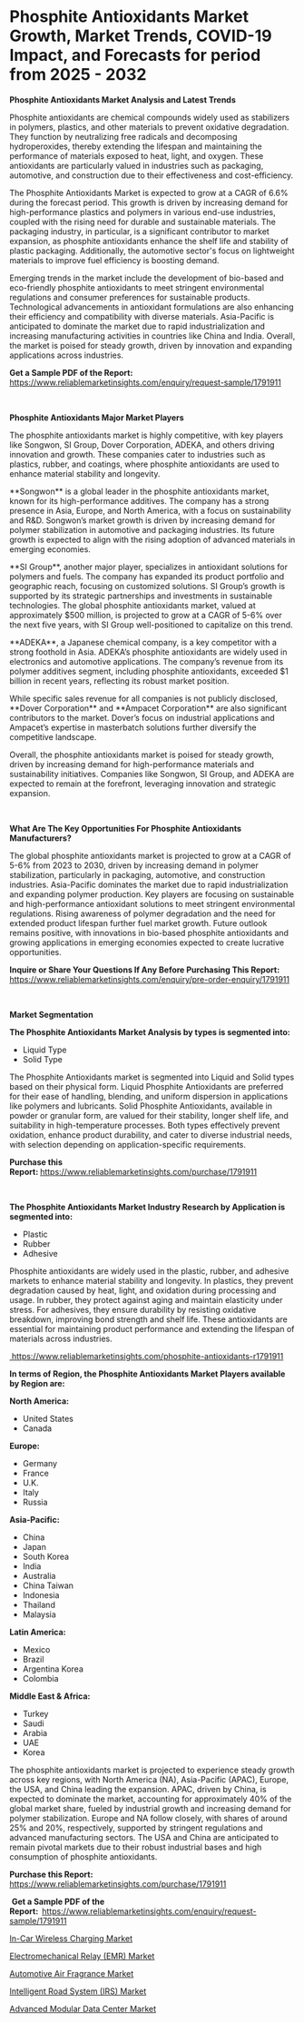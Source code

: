 <p><h1>Phosphite Antioxidants Market Growth, Market Trends, COVID-19 Impact, and Forecasts for period from 2025 - 2032</h1></p><p><strong>Phosphite Antioxidants Market Analysis and Latest Trends</strong></p>
<p><p>Phosphite antioxidants are chemical compounds widely used as stabilizers in polymers, plastics, and other materials to prevent oxidative degradation. They function by neutralizing free radicals and decomposing hydroperoxides, thereby extending the lifespan and maintaining the performance of materials exposed to heat, light, and oxygen. These antioxidants are particularly valued in industries such as packaging, automotive, and construction due to their effectiveness and cost-efficiency.</p><p>The Phosphite Antioxidants Market is expected to grow at a CAGR of 6.6% during the forecast period. This growth is driven by increasing demand for high-performance plastics and polymers in various end-use industries, coupled with the rising need for durable and sustainable materials. The packaging industry, in particular, is a significant contributor to market expansion, as phosphite antioxidants enhance the shelf life and stability of plastic packaging. Additionally, the automotive sector's focus on lightweight materials to improve fuel efficiency is boosting demand.</p><p>Emerging trends in the market include the development of bio-based and eco-friendly phosphite antioxidants to meet stringent environmental regulations and consumer preferences for sustainable products. Technological advancements in antioxidant formulations are also enhancing their efficiency and compatibility with diverse materials. Asia-Pacific is anticipated to dominate the market due to rapid industrialization and increasing manufacturing activities in countries like China and India. Overall, the market is poised for steady growth, driven by innovation and expanding applications across industries.</p></p>
<p><strong>Get a Sample PDF of the Report:&nbsp;</strong> <a href="https://www.reliablemarketinsights.com/enquiry/request-sample/1791911?utm_campaign=2106&utm_medium=2&utm_source=Github&utm_content=ia&utm_term=26012025&utm_id=phosphite-antioxidants">https://www.reliablemarketinsights.com/enquiry/request-sample/1791911</a></p>
<p>&nbsp;</p>
<p><strong>Phosphite Antioxidants Major Market Players</strong></p>
<p><p>The phosphite antioxidants market is highly competitive, with key players like Songwon, SI Group, Dover Corporation, ADEKA, and others driving innovation and growth. These companies cater to industries such as plastics, rubber, and coatings, where phosphite antioxidants are used to enhance material stability and longevity.</p><p>**Songwon** is a global leader in the phosphite antioxidants market, known for its high-performance additives. The company has a strong presence in Asia, Europe, and North America, with a focus on sustainability and R&D. Songwon’s market growth is driven by increasing demand for polymer stabilization in automotive and packaging industries. Its future growth is expected to align with the rising adoption of advanced materials in emerging economies.</p><p>**SI Group**, another major player, specializes in antioxidant solutions for polymers and fuels. The company has expanded its product portfolio and geographic reach, focusing on customized solutions. SI Group’s growth is supported by its strategic partnerships and investments in sustainable technologies. The global phosphite antioxidants market, valued at approximately $500 million, is projected to grow at a CAGR of 5-6% over the next five years, with SI Group well-positioned to capitalize on this trend.</p><p>**ADEKA**, a Japanese chemical company, is a key competitor with a strong foothold in Asia. ADEKA’s phosphite antioxidants are widely used in electronics and automotive applications. The company’s revenue from its polymer additives segment, including phosphite antioxidants, exceeded $1 billion in recent years, reflecting its robust market position.</p><p>While specific sales revenue for all companies is not publicly disclosed, **Dover Corporation** and **Ampacet Corporation** are also significant contributors to the market. Dover’s focus on industrial applications and Ampacet’s expertise in masterbatch solutions further diversify the competitive landscape.</p><p>Overall, the phosphite antioxidants market is poised for steady growth, driven by increasing demand for high-performance materials and sustainability initiatives. Companies like Songwon, SI Group, and ADEKA are expected to remain at the forefront, leveraging innovation and strategic expansion.</p></p>
<p>&nbsp;</p>
<p><strong>What Are The Key Opportunities For Phosphite Antioxidants Manufacturers?</strong></p>
<p><p>The global phosphite antioxidants market is projected to grow at a CAGR of 5-6% from 2023 to 2030, driven by increasing demand in polymer stabilization, particularly in packaging, automotive, and construction industries. Asia-Pacific dominates the market due to rapid industrialization and expanding polymer production. Key players are focusing on sustainable and high-performance antioxidant solutions to meet stringent environmental regulations. Rising awareness of polymer degradation and the need for extended product lifespan further fuel market growth. Future outlook remains positive, with innovations in bio-based phosphite antioxidants and growing applications in emerging economies expected to create lucrative opportunities.</p></p>
<p><strong>Inquire or Share Your Questions If Any Before Purchasing This Report:</strong> <a href="https://www.reliablemarketinsights.com/enquiry/pre-order-enquiry/1791911?utm_campaign=2106&utm_medium=2&utm_source=Github&utm_content=ia&utm_term=26012025&utm_id=phosphite-antioxidants">https://www.reliablemarketinsights.com/enquiry/pre-order-enquiry/1791911</a></p>
<p>&nbsp;</p>
<p><strong>Market Segmentation</strong></p>
<p><strong>The Phosphite Antioxidants Market Analysis by types is segmented into:</strong></p>
<p><ul><li>Liquid Type</li><li>Solid Type</li></ul></p>
<p><p>The Phosphite Antioxidants market is segmented into Liquid and Solid types based on their physical form. Liquid Phosphite Antioxidants are preferred for their ease of handling, blending, and uniform dispersion in applications like polymers and lubricants. Solid Phosphite Antioxidants, available in powder or granular form, are valued for their stability, longer shelf life, and suitability in high-temperature processes. Both types effectively prevent oxidation, enhance product durability, and cater to diverse industrial needs, with selection depending on application-specific requirements.</p></p>
<p><strong>Purchase this Report:&nbsp;</strong><a href="https://www.reliablemarketinsights.com/purchase/1791911?utm_campaign=2106&utm_medium=2&utm_source=Github&utm_content=ia&utm_term=26012025&utm_id=phosphite-antioxidants">https://www.reliablemarketinsights.com/purchase/1791911</a></p>
<p>&nbsp;</p>
<p><strong>The Phosphite Antioxidants Market Industry Research by Application is segmented into:</strong></p>
<p><ul><li>Plastic</li><li>Rubber</li><li>Adhesive</li></ul></p>
<p><p>Phosphite antioxidants are widely used in the plastic, rubber, and adhesive markets to enhance material stability and longevity. In plastics, they prevent degradation caused by heat, light, and oxidation during processing and usage. In rubber, they protect against aging and maintain elasticity under stress. For adhesives, they ensure durability by resisting oxidative breakdown, improving bond strength and shelf life. These antioxidants are essential for maintaining product performance and extending the lifespan of materials across industries.</p></p>
<p><a href="https://www.reliablemarketinsights.com/phosphite-antioxidants-r1791911?utm_campaign=2106&utm_medium=2&utm_source=Github&utm_content=ia&utm_term=26012025&utm_id=phosphite-antioxidants">&nbsp;https://www.reliablemarketinsights.com/phosphite-antioxidants-r1791911</a></p>
<p><strong>In terms of Region, the Phosphite Antioxidants Market Players available by Region are:</strong></p>
<p>
    <p> <strong> North America: </strong>
        <ul>
            <li>United States</li>
            <li>Canada</li>
        </ul>
        </p> 
    <p> <strong> Europe: </strong>
        <ul>
            <li>Germany</li>
            <li>France</li>
            <li>U.K.</li>
            <li>Italy</li>
            <li>Russia</li>
        </ul>
        </p> 
    <p> <strong> Asia-Pacific: </strong>
        <ul>
            <li>China</li>
            <li>Japan</li>
            <li>South Korea</li>
            <li>India</li>
            <li>Australia</li>
            <li>China Taiwan</li>
            <li>Indonesia</li>
            <li>Thailand</li>
            <li>Malaysia</li>
        </ul>
        </p> 
    <p> <strong> Latin America: </strong>
        <ul>
            <li>Mexico</li>
            <li>Brazil</li>
            <li>Argentina Korea</li>
            <li>Colombia</li>
        </ul>
        </p> 
    <p> <strong> Middle East & Africa: </strong>
        <ul>
            <li>Turkey</li>
            <li>Saudi</li>
            <li>Arabia</li>
            <li>UAE</li>
            <li>Korea</li>
        </ul>
    </p>
    </p>
<p><p>The phosphite antioxidants market is projected to experience steady growth across key regions, with North America (NA), Asia-Pacific (APAC), Europe, the USA, and China leading the expansion. APAC, driven by China, is expected to dominate the market, accounting for approximately 40% of the global market share, fueled by industrial growth and increasing demand for polymer stabilization. Europe and NA follow closely, with shares of around 25% and 20%, respectively, supported by stringent regulations and advanced manufacturing sectors. The USA and China are anticipated to remain pivotal markets due to their robust industrial bases and high consumption of phosphite antioxidants.</p></p>
<p><strong>Purchase this Report: </strong><a href="https://www.reliablemarketinsights.com/purchase/1791911?utm_campaign=2106&utm_medium=2&utm_source=Github&utm_content=ia&utm_term=26012025&utm_id=phosphite-antioxidants">https://www.reliablemarketinsights.com/purchase/1791911</a></p>
<p>&nbsp;<strong>Get a Sample PDF of the Report:&nbsp;&nbsp;</strong><a href="https://www.reliablemarketinsights.com/enquiry/request-sample/1791911?utm_campaign=2106&utm_medium=2&utm_source=Github&utm_content=ia&utm_term=26012025&utm_id=phosphite-antioxidants">https://www.reliablemarketinsights.com/enquiry/request-sample/1791911</a></p>
<p><strong></strong></p>
<p><p><a href="https://www.linkedin.com/pulse/growth-revenue-insights-in-car-wireless-charging-market-projected-zw6uf?utm_campaign=2106&utm_medium=2&utm_source=Github&utm_content=ia&utm_term=26012025&utm_id=phosphite-antioxidants">In-Car Wireless Charging Market</a></p><p><a href="https://www.linkedin.com/pulse/revenue-market-growth-insights-electromechanical-relay-emr-projected-mefte?utm_campaign=2106&utm_medium=2&utm_source=Github&utm_content=ia&utm_term=26012025&utm_id=phosphite-antioxidants">Electromechanical Relay (EMR) Market</a></p><p><a href="https://www.linkedin.com/pulse/automotive-air-fragrance-market-insights-encompass-historical-cjgnc?utm_campaign=2106&utm_medium=2&utm_source=Github&utm_content=ia&utm_term=26012025&utm_id=phosphite-antioxidants">Automotive Air Fragrance Market</a></p><p><a href="https://www.linkedin.com/pulse/future-intelligent-road-system-irs-market-expected-cagr-121-hylef?utm_campaign=2106&utm_medium=2&utm_source=Github&utm_content=ia&utm_term=26012025&utm_id=phosphite-antioxidants">Intelligent Road System (IRS) Market</a></p><p><a href="https://www.linkedin.com/pulse/charting-future-comprehensive-analysis-global-advanced-modular-8tirc?utm_campaign=2106&utm_medium=2&utm_source=Github&utm_content=ia&utm_term=26012025&utm_id=phosphite-antioxidants">Advanced Modular Data Center Market</a></p></p>